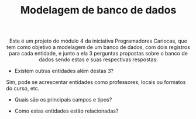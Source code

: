 # <p align="center" style="bold"> Modelagem de banco de dados <p>
<br>
<p align="center">Este é um projeto do módulo 4 da iniciativa Programadores Cariocas, que tem como objetivo a modelagem de um banco de dados, com dois registros para cada entidade, e junto a ela 3 perguntas propostas sobre o banco de dados sendo estas e suas respectivas respostas: </p>

- Existem outras entidades além destas 3?
<p>Sim, pode se acrescentar entidades como professores, locais ou formatos do curso, etc.</p>

- Quais são os principais campos e tipos?


- Como estas entidades estão relacionadas?

<br>
